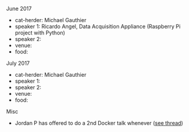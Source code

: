 
June 2017

- cat-herder: Michael Gauthier
- speaker 1: Ricardo Angel, Data Acquisition Appliance (Raspberry Pi project with Python) 
- speaker 2:
- venue:
- food: 

July 2017

- cat-herder: Michael Gauthier
- speaker 1:
- speaker 2:
- venue:
- food: 

Misc

- Jordan P has offered to do a 2nd Docker talk whenever ([see thread](https://github.com/peidevs/Event_Resources/issues/31))
